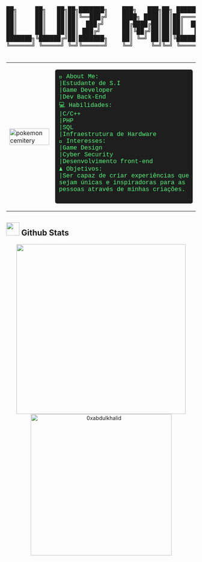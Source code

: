 <table>
  <tr>
<div align="center">
  <pre style="font-family: monospace; font-size: 16px;">
██╗     ██╗   ██╗██╗███████╗    ███╗   ███╗██╗ ██████╗ ██╗   ██╗███████╗██╗         ███╗   ███╗██████╗ ███████╗
██║     ██║   ██║██║╚══███╔╝    ████╗ ████║██║██╔════╝ ██║   ██║██╔════╝██║         ████╗ ████║██╔══██╗██╔════╝
██║     ██║   ██║██║  ███╔╝     ██╔████╔██║██║██║  ███╗██║   ██║█████╗  ██║         ██╔████╔██║██║  ██║███████╗
██║     ██║   ██║██║ ███╔╝      ██║╚██╔╝██║██║██║   ██║██║   ██║██╔══╝  ██║         ██║╚██╔╝██║██║  ██║╚════██║
███████╗╚██████╔╝██║███████╗    ██║ ╚═╝ ██║██║╚██████╔╝╚██████╔╝███████╗███████╗    ██║ ╚═╝ ██║██████╔╝███████║
╚══════╝ ╚═════╝ ╚═╝╚══════╝    ╚═╝     ╚═╝╚═╝ ╚═════╝  ╚═════╝ ╚══════╝╚══════╝    ╚═╝     ╚═╝╚═════╝ ╚══════╝
  </pre>
</div> 

  <td style="width: 30%;">
  <img src="https://i.pinimg.com/originals/d8/c7/cb/d8c7cb35f8140faf52516ace3aa8351b.gif" alt="pokemon cemitery" style="width: 100%;"/>
  </td>
  <td style="width: 70%; vertical-align: top;">
      <pre style="font-family: 'Courier New', monospace; font-size: 16px; color: #50fa7b; background-color: #1e1e1e; padding: 10px; border-radius: 5px;">
👾 About Me: 
|Estudante de S.I
|Game Developer
|Dev Back-End
💻 Habilidades:
|C/C++
|PHP
|SQL
|Infraestrutura de Hardware
🖤 Interesses:
|Game Design
|Cyber Security
|Desenvolvimento front-end
♟️ Objetivos:
|Ser capaz de criar experiências que
sejam únicas e inspiradoras para as
pessoas através de minhas criações.
      </pre>
  </td>
  </tr>
</table>  

## <img src="https://media.giphy.com/media/iY8CRBdQXODJSCERIr/giphy.gif" width="35"><b> Github Stats </b>
<div align="center">

<a href="https://github.com/Elyz0/">
  <img src="https://github-readme-stats.vercel.app/api?username=LuizMiguelMds&include_all_commits=true&count_private=true&show_icons=true&line_height=20&title_color=AE00FF&icon_color=AE00FF&text_color=D3D3D3&bg_color=0,000000,300047" width="450"/>
  <img src="https://github-readme-stats.vercel.app/api/top-langs?username=Elyz0&show_icons=true&locale=en&layout=compact&line_height=20&title_color=AE00FF&icon_color=2234AE&text_color=D3D3D3&bg_color=0,000000,300047" width="375"  alt="0xabdulkhalid"/>

</a>
</div>   

##
